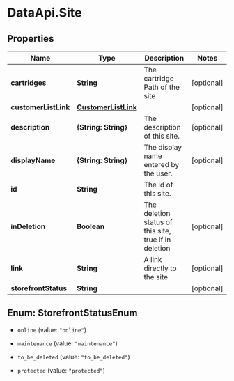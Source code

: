 # DataApi.Site

## Properties

Name | Type | Description | Notes
------------ | ------------- | ------------- | -------------
**cartridges** | **String** | The cartridge Path of the site | [optional] 
**customerListLink** | [**CustomerListLink**](CustomerListLink.md) |  | [optional] 
**description** | **{String: String}** | The description of this site. | [optional] 
**displayName** | **{String: String}** | The display name entered by the user. | [optional] 
**id** | **String** | The id of this site. | 
**inDeletion** | **Boolean** | The deletion status of this site, true if in deletion | [optional] 
**link** | **String** | A link directly to the site | [optional] 
**storefrontStatus** | **String** |  | [optional] 



## Enum: StorefrontStatusEnum


* `online` (value: `"online"`)

* `maintenance` (value: `"maintenance"`)

* `to_be_deleted` (value: `"to_be_deleted"`)

* `protected` (value: `"protected"`)




